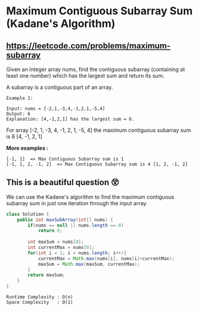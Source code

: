 # Maximum Contiguous Subarray Sum (Kadane's Algorithm)
## https://leetcode.com/problems/maximum-subarray

Given an integer array nums, find the contiguous subarray (containing at least one number) which has the largest sum and return its sum.

A subarray is a contiguous part of an array.
```
Example 1:

Input: nums = [-2,1,-3,4,-1,2,1,-5,4]
Output: 6
Explanation: [4,-1,2,1] has the largest sum = 6.
```

For array [-2, 1, -3, 4, -1, 2, 1, -5, 4] the maximum contiguous subarray sum is 6 [4, -1, 2, 1]

**More examples :**
```
[-1, 1]  => Max Contiguous Subarray sum is 1
[-1, 1, 2, -1, 2]  => Max Contiguous Subarray sum is 4 [1, 2, -1, 2]
```

## This is a beautiful question 😲

We can use the Kadane's algorithm to find the maximum contiguous subarray sum in just one iteration through the input array.

```java
class Solution {
    public int maxSubArray(int[] nums) {
        if(nums == null || nums.length == 0)
            return 0;
        
        int maxSum = nums[0];
        int currentMax = nums[0];
        for(int i = 1; i < nums.length; i++){
            currentMax = Math.max(nums[i], nums[i]+currentMax);
            maxSum = Math.max(maxSum, currentMax);
        }
        return maxSum;
    }
}

```

```
Runtime Complexity : O(n)
Space Complexity   : O(1)
```
